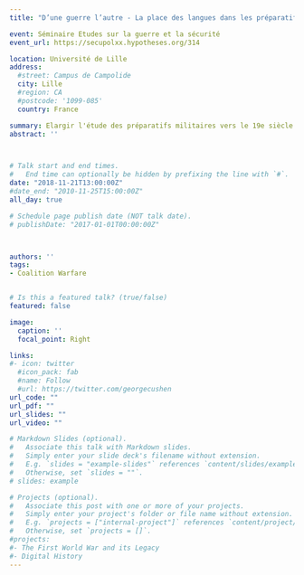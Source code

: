 ```yaml
---
title: "D’une guerre l’autre - La place des langues dans les préparatifs militaires, du XIXe au XXe siècle"

event: Séminaire Etudes sur la guerre et la sécurité
event_url: https://secupolxx.hypotheses.org/314

location: Université de Lille
address:
  #street: Campus de Campolide
  city: Lille
  #region: CA
  #postcode: '1099-085'
  country: France

summary: Elargir l'étude des préparatifs militaires vers le 19e siècle
abstract: ''



# Talk start and end times.
#   End time can optionally be hidden by prefixing the line with `#`.
date: "2018-11-21T13:00:00Z"
#date_end: "2010-11-25T15:00:00Z"
all_day: true

# Schedule page publish date (NOT talk date).
# publishDate: "2017-01-01T00:00:00Z"



authors: ''
tags: 
- Coalition Warfare


# Is this a featured talk? (true/false)
featured: false

image:
  caption: ''
  focal_point: Right

links:
#- icon: twitter
  #icon_pack: fab
  #name: Follow
  #url: https://twitter.com/georgecushen
url_code: ""
url_pdf: ""
url_slides: ""
url_video: ""

# Markdown Slides (optional).
#   Associate this talk with Markdown slides.
#   Simply enter your slide deck's filename without extension.
#   E.g. `slides = "example-slides"` references `content/slides/example-slides.md`.
#   Otherwise, set `slides = ""`.
# slides: example

# Projects (optional).
#   Associate this post with one or more of your projects.
#   Simply enter your project's folder or file name without extension.
#   E.g. `projects = ["internal-project"]` references `content/project/deep-learning/index.md`.
#   Otherwise, set `projects = []`.
#projects:
#- The First World War and its Legacy
#- Digital History
---
```

